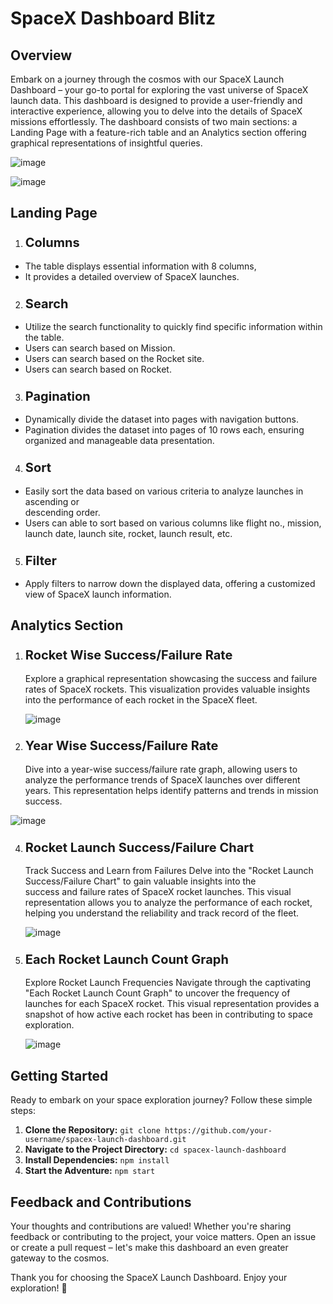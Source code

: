 # SpaceX Dashboard Blitz

## Overview
Embark on a journey through the cosmos with our SpaceX Launch Dashboard – your go-to portal for exploring the vast universe of SpaceX launch data. This dashboard is designed to provide a user-friendly and interactive experience, allowing you to delve into the details of SpaceX missions effortlessly. The dashboard consists of two main sections: a Landing Page with a feature-rich table and an Analytics section offering graphical representations of insightful queries.

![image](https://github.com/nmn-yd/Blitz-SpaceX-Dashboard/assets/97431919/88b4ba10-e440-4a92-b538-186d03e22ecc)

![image](https://github.com/nmn-yd/Blitz-SpaceX-Dashboard/assets/97431919/9c2741dd-6dd2-41cc-a013-b15d2986d9f5)


## Landing Page

1. ### <span style="font-size:20px;">Columns</span>
  -  The table displays essential information with 8 columns,
  -  It provides a detailed overview of SpaceX launches.

2. ### <span style="font-size:20px;">Search</span>
  - Utilize the search functionality to quickly find specific information within the table.
  - Users can search based on Mission.
  - Users can search based on the Rocket site.
  - Users can search based on Rocket.
   
3. ### <span style="font-size:20px;">Pagination</span>
  - Dynamically divide the dataset into pages with navigation buttons.
  - Pagination divides the dataset into pages of 10 rows each, ensuring organized and manageable data presentation.
    
4. ### <span style="font-size:20px;">Sort</span>
  - Easily sort the data based on various criteria to analyze launches in ascending or       
    descending order.
  - Users can able to sort based on various columns like flight no., mission, launch date, 
    launch site, rocket, launch result, etc.
    
5. ### <span style="font-size:20px;">Filter</span>
  - Apply filters to narrow down the displayed data, offering a customized view of SpaceX 
    launch information.

## Analytics Section

1. ### <span style="font-size:20px;">Rocket Wise Success/Failure Rate</span>
   Explore a graphical representation showcasing the success and failure rates of SpaceX rockets. This visualization provides valuable insights into the performance of each rocket in the SpaceX fleet.

   ![image](https://github.com/nmn-yd/Blitz-SpaceX-Dashboard/assets/97431919/c8520517-8d00-4e76-af20-ab2d3a7d4a01)

2. ### <span style="font-size:20px;">Year Wise Success/Failure Rate</span>
   Dive into a year-wise success/failure rate graph, allowing users to analyze the performance 
   trends of SpaceX launches over different years. This representation helps identify patterns 
   and trends in mission success.

 ![image](https://github.com/nmn-yd/Blitz-SpaceX-Dashboard/assets/97431919/2ee53a9c-fe0a-4e90-b088-6de8bb1f9a7a)
   
4. ### <span style="font-size:20px;">Rocket Launch Success/Failure Chart</span>
   Track Success and Learn from Failures
   Delve into the "Rocket Launch Success/Failure Chart" to gain valuable insights into the   
   success and failure rates of SpaceX rocket launches. This visual representation allows you 
   to analyze the performance of each rocket, helping you understand the reliability and track 
   record of the fleet.

    ![image](https://github.com/nmn-yd/Blitz-SpaceX-Dashboard/assets/97431919/e3e5d5f3-b10f-4cc6-9186-96539a86a98b)

5. ### <span style="font-size:20px;">Each Rocket Launch Count Graph</span>
   Explore Rocket Launch Frequencies Navigate through the captivating "Each Rocket Launch Count 
   Graph" to uncover the frequency of launches for each SpaceX rocket. This visual 
   representation provides a snapshot of how active each rocket has been in contributing to 
   space exploration.

   ![image](https://github.com/nmn-yd/Blitz-SpaceX-Dashboard/assets/97431919/1bfa8bfa-6891-4aa6-93f8-007960819ed9)

## Getting Started

Ready to embark on your space exploration journey? Follow these simple steps:

1. **Clone the Repository:** `git clone https://github.com/your-username/spacex-launch-dashboard.git`
2. **Navigate to the Project Directory:** `cd spacex-launch-dashboard`
3. **Install Dependencies:** `npm install`
4. **Start the Adventure:** `npm start`

## Feedback and Contributions

Your thoughts and contributions are valued! Whether you're sharing feedback or contributing to the project, your voice matters. Open an issue or create a pull request – let's make this dashboard an even greater gateway to the cosmos.

Thank you for choosing the SpaceX Launch Dashboard. Enjoy your exploration! 🚀

